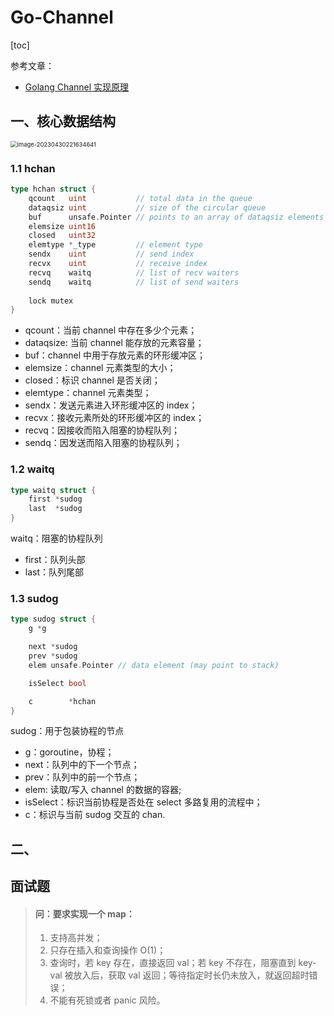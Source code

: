 # Go-Channel


[toc]

参考文章：

- [Golang Channel 实现原理](https://mp.weixin.qq.com/s?__biz=MzkxMjQzMjA0OQ==&mid=2247483770&idx=1&sn=fa999e22d5de4624544488562d6f799d&chksm=c10c4fa4f67bc6b2f381ea7669dfd3322a3ced0ce0836f528185cf85f52d8414659afda0557f&scene=126&sessionid=1682837915#rd)

## 一、核心数据结构

<img src="https://chuyu-typora.oss-cn-hangzhou.aliyuncs.com/image/image-20230430221634641.png" alt="image-20230430221634641" style="zoom: 67%;" />

### 1.1 hchan

```go
type hchan struct {
    qcount   uint           // total data in the queue
    dataqsiz uint           // size of the circular queue
    buf      unsafe.Pointer // points to an array of dataqsiz elements
    elemsize uint16
    closed   uint32
    elemtype *_type 		// element type
    sendx    uint   		// send index
    recvx    uint   		// receive index
    recvq    waitq  		// list of recv waiters
    sendq    waitq  		// list of send waiters
    
    lock mutex
}
```

- qcount：当前 channel 中存在多少个元素；
- dataqsize: 当前 channel 能存放的元素容量；
- buf：channel 中用于存放元素的环形缓冲区；
- elemsize：channel 元素类型的大小；
- closed：标识 channel 是否关闭；
- elemtype：channel 元素类型；
- sendx：发送元素进入环形缓冲区的 index；
- recvx：接收元素所处的环形缓冲区的 index；
- recvq：因接收而陷入阻塞的协程队列；
- sendq：因发送而陷入阻塞的协程队列；

### 1.2 waitq

```go
type waitq struct {
    first *sudog
    last  *sudog
}
```

waitq：阻塞的协程队列

- first：队列头部
- last：队列尾部

### 1.3 sudog

```go
type sudog struct {
    g *g

    next *sudog
    prev *sudog
    elem unsafe.Pointer // data element (may point to stack)

    isSelect bool

    c        *hchan 
}
```

sudog：用于包装协程的节点

- g：goroutine，协程；
- next：队列中的下一个节点；
- prev：队列中的前一个节点；
- elem: 读取/写入 channel 的数据的容器;
- isSelect：标识当前协程是否处在 select 多路复用的流程中；
- c：标识与当前 sudog 交互的 chan.

## 二、





## 面试题

> #### 问：要求实现一个 map：
>
> 1. 支持高并发；
> 2. 只存在插入和查询操作 O(1)；
> 3. 查询时，若 key 存在，直接返回 val；若 key 不存在，阻塞直到 key-val 被放入后，获取 val 返回；等待指定时长仍未放入，就返回超时错误；
> 4. 不能有死锁或者 panic 风险。


